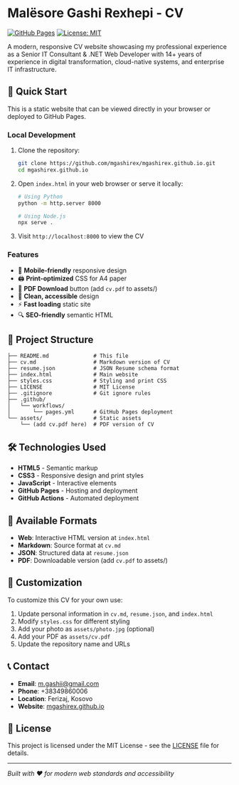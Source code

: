 # Malësore Gashi Rexhepi - CV

[![GitHub Pages](https://img.shields.io/badge/GitHub%20Pages-222222?style=for-the-badge&logo=github&logoColor=white)](https://mgashirex.github.io)
[![License: MIT](https://img.shields.io/badge/License-MIT-yellow.svg?style=for-the-badge)](https://opensource.org/licenses/MIT)

A modern, responsive CV website showcasing my professional experience as a Senior IT Consultant & .NET Web Developer with 14+ years of experience in digital transformation, cloud-native systems, and enterprise IT infrastructure.

## 🚀 Quick Start

This is a static website that can be viewed directly in your browser or deployed to GitHub Pages.

### Local Development

1. Clone the repository:
   ```bash
   git clone https://github.com/mgashirex/mgashirex.github.io.git
   cd mgashirex.github.io
   ```

2. Open `index.html` in your web browser or serve it locally:
   ```bash
   # Using Python
   python -m http.server 8000
   
   # Using Node.js
   npx serve .
   ```

3. Visit `http://localhost:8000` to view the CV

### Features

- 📱 **Mobile-friendly** responsive design
- 🖨️ **Print-optimized** CSS for A4 paper
- 📄 **PDF Download** button (add `cv.pdf` to assets/)
- 🎨 **Clean, accessible** design
- ⚡ **Fast loading** static site
- 🔍 **SEO-friendly** semantic HTML

## 📁 Project Structure

```
├── README.md              # This file
├── cv.md                  # Markdown version of CV
├── resume.json            # JSON Resume schema format
├── index.html             # Main website
├── styles.css             # Styling and print CSS
├── LICENSE                # MIT License
├── .gitignore             # Git ignore rules
├── .github/
│   └── workflows/
│       └── pages.yml      # GitHub Pages deployment
└── assets/                # Static assets
    └── (add cv.pdf here)  # PDF version of CV
```

## 🛠️ Technologies Used

- **HTML5** - Semantic markup
- **CSS3** - Responsive design and print styles
- **JavaScript** - Interactive elements
- **GitHub Pages** - Hosting and deployment
- **GitHub Actions** - Automated deployment

## 📄 Available Formats

- **Web**: Interactive HTML version at `index.html`
- **Markdown**: Source format at `cv.md`
- **JSON**: Structured data at `resume.json`
- **PDF**: Downloadable version (add `cv.pdf` to assets/)

## 🔧 Customization

To customize this CV for your own use:

1. Update personal information in `cv.md`, `resume.json`, and `index.html`
2. Modify `styles.css` for different styling
3. Add your photo as `assets/photo.jpg` (optional)
4. Add your PDF as `assets/cv.pdf`
5. Update the repository name and URLs

## 📞 Contact

- **Email**: m.gashii@gmail.com
- **Phone**: +38349860006
- **Location**: Ferizaj, Kosovo
- **Website**: [mgashirex.github.io](https://mgashirex.github.io)

## 📜 License

This project is licensed under the MIT License - see the [LICENSE](LICENSE) file for details.

---

*Built with ❤️ for modern web standards and accessibility*
